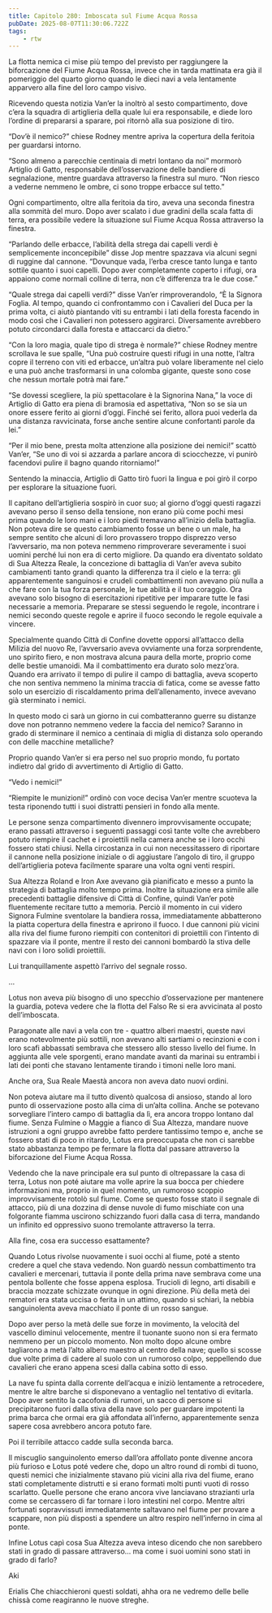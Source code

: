 ```yaml
---
title: Capitolo 280: Imboscata sul Fiume Acqua Rossa
pubDate: 2025-08-07T11:30:06.722Z
tags:
    - rtw
---
```







 


La flotta nemica ci mise più tempo del previsto per raggiungere la biforcazione del Fiume Acqua Rossa, invece che in tarda mattinata era già il pomeriggio del quarto giorno quando le dieci navi a vela lentamente apparvero alla fine del loro campo visivo.


Ricevendo questa notizia Van’er la inoltrò al sesto compartimento, dove c’era la squadra di artiglieria della quale lui era responsabile, e diede loro l’ordine di prepararsi a sparare, poi ritornò alla sua posizione di tiro.


“Dov’è il nemico?” chiese Rodney mentre apriva la copertura della feritoia per guardarsi intorno.


“Sono almeno a parecchie centinaia di metri lontano da noi” mormorò Artiglio di Gatto, responsabile dell’osservazione delle bandiere di segnalazione, mentre guardava attraverso la finestra sul muro. “Non riesco a vederne nemmeno le ombre, ci sono troppe erbacce sul tetto.”


Ogni compartimento, oltre alla feritoia da tiro, aveva una seconda finestra alla sommità del muro. Dopo aver scalato i due gradini della scala fatta di terra, era possibile vedere la situazione sul Fiume Acqua Rossa attraverso la finestra.


“Parlando delle erbacce, l’abilità della strega dai capelli verdi è semplicemente inconcepibile” disse Jop mentre spazzava via alcuni segni di ruggine dal cannone. “Dovunque vada, l’erba cresce tanto lunga e tanto sottile quanto i suoi capelli. Dopo aver completamente coperto i rifugi, ora appaiono come normali colline di terra, non c’è differenza tra le due cose.”


“Quale strega dai capelli verdi?” disse Van’er rimproverandolo, “È la Signora Foglia. Al tempo, quando ci confrontammo con i Cavalieri del Duca per la prima volta, ci aiutò piantando viti su entrambi i lati della foresta facendo in modo così che i Cavalieri non potessero aggirarci. Diversamente avrebbero potuto circondarci dalla foresta e attaccarci da dietro.”


“Con la loro magia, quale tipo di strega è normale?” chiese Rodney mentre scrollava le sue spalle, “Una può costruire questi rifugi in una notte, l’altra copre il terreno con viti ed erbacce, un’altra può volare liberamente nel cielo e una può anche trasformarsi in una colomba gigante, queste sono cose che nessun mortale potrà mai fare.”


“Se dovessi scegliere, la più spettacolare è la Signorina Nana,” la voce di Artiglio di Gatto era piena di bramosia ed aspettativa, “Non so se sia un onore essere ferito ai giorni d’oggi. Finché sei ferito, allora puoi vederla da una distanza ravvicinata, forse anche sentire alcune confortanti parole da lei.”


“Per il mio bene, presta molta attenzione alla posizione dei nemici!” scattò Van’er, “Se uno di voi si azzarda a parlare ancora di sciocchezze, vi punirò facendovi pulire il bagno quando ritorniamo!”


Sentendo la minaccia, Artiglio di Gatto tirò fuori la lingua e poi girò il corpo per esplorare la situazione fuori.


Il capitano dell’artiglieria sospirò in cuor suo; al giorno d’oggi questi ragazzi avevano perso il senso della tensione, non erano più come pochi mesi prima quando le loro mani e i loro piedi tremavano all’inizio della battaglia. Non poteva dire se questo cambiamento fosse un bene o un male, ha sempre sentito che alcuni di loro provassero troppo disprezzo verso l’avversario, ma non poteva nemmeno rimproverare severamente i suoi uomini perché lui non era di certo migliore. Da quando era diventato soldato di Sua Altezza Reale, la concezione di battaglia di Van’er aveva subito cambiamenti tanto grandi quanto la differenza tra il cielo e la terra: gli apparentemente sanguinosi e crudeli combattimenti non avevano più nulla a che fare con la tua forza personale, le tue abilità e il tuo coraggio. Ora avevano solo bisogno di esercitazioni ripetitive per imparare tutte le fasi necessarie a memoria. Preparare se stessi seguendo le regole, incontrare i nemici secondo queste regole e aprire il fuoco secondo le regole equivale a vincere.


Specialmente quando Città di Confine dovette opporsi all’attacco della Milizia del nuovo Re, l’avversario aveva ovviamente una forza sorprendente, uno spirito fiero, e non mostrava alcuna paura della morte, proprio come delle bestie umanoidi. Ma il combattimento era durato solo mezz’ora. Quando era arrivato il tempo di pulire il campo di battaglia, aveva scoperto che non sentiva nemmeno la minima traccia di fatica, come se avesse fatto solo un esercizio di riscaldamento prima dell’allenamento, invece avevano già sterminato i nemici.


In questo modo ci sarà un giorno in cui combatteranno guerre su distanze dove non potranno nemmeno vedere la faccia del nemico? Saranno in grado di sterminare il nemico a centinaia di miglia di distanza solo operando con delle macchine metalliche?


Proprio quando Van’er si era perso nel suo proprio mondo, fu portato indietro dal grido di avvertimento di Artiglio di Gatto.


“Vedo i nemici!”


“Riempite le munizioni!” ordinò con voce decisa Van’er mentre scuoteva la testa riponendo tutti i suoi distratti pensieri in fondo alla mente.


Le persone senza compartimento divennero improvvisamente occupate; erano passati attraverso i seguenti passaggi così tante volte che avrebbero potuto riempire il cachet e i proiettili nella camera anche se i loro occhi fossero stati chiusi. Nella circostanza in cui non necessitassero di riportare il cannone nella posizione iniziale o di aggiustare l’angolo di tiro, il gruppo dell’artiglieria poteva facilmente sparare una volta ogni venti respiri.


Sua Altezza Roland e Iron Axe avevano già pianificato e messo a punto la strategia di battaglia molto tempo prima. Inoltre la situazione era simile alle precedenti battaglie difensive di Città di Confine, quindi Van’er potè fluentemente recitare tutto a memoria. Perciò il momento in cui videro Signora Fulmine sventolare la bandiera rossa, immediatamente abbatterono la piatta copertura della finestra e aprirono il fuoco. I due cannoni più vicini alla riva del fiume furono riempiti con contenitori di proiettili con l’intento di spazzare via il ponte, mentre il resto dei cannoni bombardò la stiva delle navi con i loro solidi proiettili.


Lui tranquillamente aspettò l’arrivo del segnale rosso.


…


Lotus non aveva più bisogno di uno specchio d’osservazione per mantenere la guardia, poteva vedere che la flotta del Falso Re si era avvicinata al posto dell’imboscata.


Paragonate alle navi a vela con  tre - quattro alberi maestri, queste navi erano notevolmente più sottili, non avevano alti sartiami o recinzioni e con i loro scafi abbassati sembrava che stessero allo stesso livello del fiume. In aggiunta alle vele sporgenti, erano mandate avanti da marinai su entrambi i lati dei ponti che stavano lentamente tirando i timoni nelle loro mani.


Anche ora, Sua Reale Maestà ancora non aveva dato nuovi ordini.


Non poteva aiutare ma il tutto diventò qualcosa di ansioso, stando al loro punto di osservazione posto alla cima di un’alta collina. Anche se potevano sorvegliare l’intero campo di battaglia da lì, era ancora troppo lontano dal fiume. Senza Fulmine o Maggie a fianco di Sua Altezza, mandare nuove istruzioni a ogni gruppo avrebbe fatto perdere tantissimo tempo e, anche se fossero stati di poco in ritardo, Lotus era preoccupata che non ci sarebbe stato abbastanza tempo pe fermare la flotta dal passare attraverso la biforcazione del Fiume Acqua Rossa.


Vedendo che la nave principale era sul punto di oltrepassare la casa di terra, Lotus non poté aiutare ma volle aprire la sua bocca per chiedere informazioni ma, proprio in quel momento, un rumoroso scoppio improvvisamente rotolò sul fiume. Come se questo fosse stato il segnale di attacco, più di una dozzina di dense nuvole di fumo mischiate con una folgorante fiamma uscirono schizzando fuori dalla casa di terra, mandando un infinito ed oppressivo suono tremolante attraverso la terra.


Alla fine, cosa era successo esattamente?


Quando Lotus rivolse nuovamente i suoi occhi al fiume, poté a stento credere a quel che stava vedendo. Non guardò nessun combattimento tra cavalieri e mercenari, tuttavia il ponte della prima nave sembrava come una pentola bollente che fosse appena esplosa. Trucioli di legno, arti disabili e braccia mozzate schizzate ovunque in ogni direzione. Più della metà dei rematori era stata uccisa o ferita in un attimo, quando si schiarì, la nebbia sanguinolenta aveva macchiato il ponte di un rosso sangue.


Dopo aver perso la metà delle sue forze in movimento, la velocità del vascello diminuì velocemente, mentre il tuonante suono non si era fermato nemmeno per un piccolo momento. Non molto dopo alcune ombre tagliarono a metà l’alto albero maestro al centro della nave; quello si scosse due volte prima di cadere al suolo con un rumoroso colpo, seppellendo due cavalieri che erano appena scesi dalla cabina sotto di esso.


La nave fu spinta dalla corrente dell’acqua e iniziò lentamente a retrocedere, mentre le altre barche si disponevano a ventaglio nel tentativo di evitarla. Dopo aver sentito la cacofonia di rumori, un sacco di persone si precipitarono fuori dalla stiva della nave solo per guardare impotenti la prima barca che ormai era già affondata all’inferno, apparentemente senza sapere cosa avrebbero ancora potuto fare.


Poi il terribile attacco cadde sulla seconda barca.


Il miscuglio sanguinolento emerso dall’ora affollato ponte divenne ancora più furioso e Lotus poté vedere che, dopo un altro round di rombi di tuono, questi nemici che inizialmente stavano più vicini alla riva del fiume, erano stati completamente distrutti e si erano formati molti punti vuoti di rosso scarlatto. Quelle persone che erano ancora vive lanciavano strazianti urla come se cercassero di far tornare i loro intestini nel corpo. Mentre altri fortunati sopravvissuti immediatamente saltavano nel fiume per provare a scappare, non più disposti a spendere un altro respiro nell’inferno in cima al ponte.


Infine Lotus capì cosa Sua Altezza aveva inteso dicendo che non sarebbero stati in grado di passare attraverso… ma come i suoi uomini sono stati in grado di farlo?


 


Aki










Erialis Che chiacchieroni questi soldati, ahha ora ne vedremo delle belle chissà come reagiranno le nuove streghe.




                                


                                




